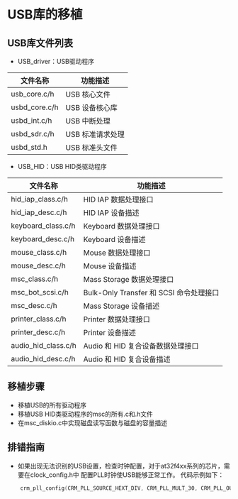 # USB库的移植
## USB库文件列表
- USB_driver：USB驱动程序

| 文件名称          | 功能描述               |
|------------------|----------------------|
| usb_core.c/h     | USB 核心文件           |
| usbd_core.c/h    | USB 设备核心库         |
| usbd_int.c/h     | USB 中断处理           |
| usbd_sdr.c/h     | USB 标准请求处理       |
| usbd_std.h       | USB 标准头文件         |

- USB_HID：USB HID类驱动程序


| 文件名称                | 功能描述                             |
|------------------------|------------------------------------|
| hid_iap_class.c/h       | HID IAP 数据处理接口                 |
| hid_iap_desc.c/h        | HID IAP 设备描述                     |
| keyboard_class.c/h     | Keyboard 数据处理接口               |
| keyboard_desc.c/h      | Keyboard 设备描述                   |
| mouse_class.c/h        | Mouse 数据处理接口                  |
| mouse_desc.c/h         | Mouse 设备描述                      |
| msc_class.c/h          | Mass Storage 数据处理接口           |
| msc_bot_scsi.c/h       | Bulk-Only Transfer 和 SCSI 命令处理接口 |
| msc_desc.c/h           | Mass Storage 设备描述               |
| printer_class.c/h      | Printer 数据处理接口                |
| printer_desc.c/h       | Printer 设备描述                    |
| audio_hid_class.c/h    | Audio 和 HID 复合设备数据处理接口   |
| audio_hid_desc.c/h     | Audio 和 HID 复合设备描述           |

## 移植步骤
- 移植USB的所有驱动程序
- 移植USB HID类驱动程序的msc的所有.c和.h文件
- 在msc_diskio.c中实现磁盘读写函数与磁盘的容量描述

## 排错指南
- 如果出现无法识别的USB设置，检查时钟配置，对于at32f4xx系列的芯片，需要在clock_config.h中
  配置PLL时钟使USB能够正常工作。
代码示例如下：

```c
    crm_pll_config(CRM_PLL_SOURCE_HEXT_DIV, CRM_PLL_MULT_30, CRM_PLL_OUTPUT_RANGE_GT72MHZ);
```